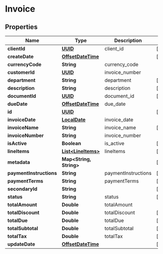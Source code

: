 
# Invoice

## Properties
Name | Type | Description | Notes
------------ | ------------- | ------------- | -------------
**clientId** | [**UUID**](UUID.md) | client_id |  [optional]
**createDate** | [**OffsetDateTime**](OffsetDateTime.md) |  |  [optional]
**currencyCode** | **String** | currency_code | 
**customerId** | [**UUID**](UUID.md) | invoice_number | 
**department** | **String** | department |  [optional]
**description** | **String** | description |  [optional]
**documentId** | [**UUID**](UUID.md) | document_id |  [optional]
**dueDate** | [**OffsetDateTime**](OffsetDateTime.md) | due_date | 
**id** | [**UUID**](UUID.md) |  |  [optional]
**invoiceDate** | [**LocalDate**](LocalDate.md) | invoice_date | 
**invoiceName** | **String** | invoice_name |  [optional]
**invoiceNumber** | **String** | invoice_number | 
**isActive** | **Boolean** | is_active |  [optional]
**lineItems** | [**List&lt;LineItems&gt;**](LineItems.md) | lineItems |  [optional]
**metadata** | **Map&lt;String, String&gt;** |  |  [optional]
**paymentInstructions** | **String** | paymentInstructions |  [optional]
**paymentTerms** | **String** | paymentTerms |  [optional]
**secondaryId** | **String** |  |  [optional]
**status** | **String** | status |  [optional]
**totalAmount** | **Double** | totalAmount | 
**totalDiscount** | **Double** | totalDiscount |  [optional]
**totalDue** | **Double** | totalDue |  [optional]
**totalSubtotal** | **Double** | totalSubtotal |  [optional]
**totalTax** | **Double** | totalTax |  [optional]
**updateDate** | [**OffsetDateTime**](OffsetDateTime.md) |  |  [optional]



